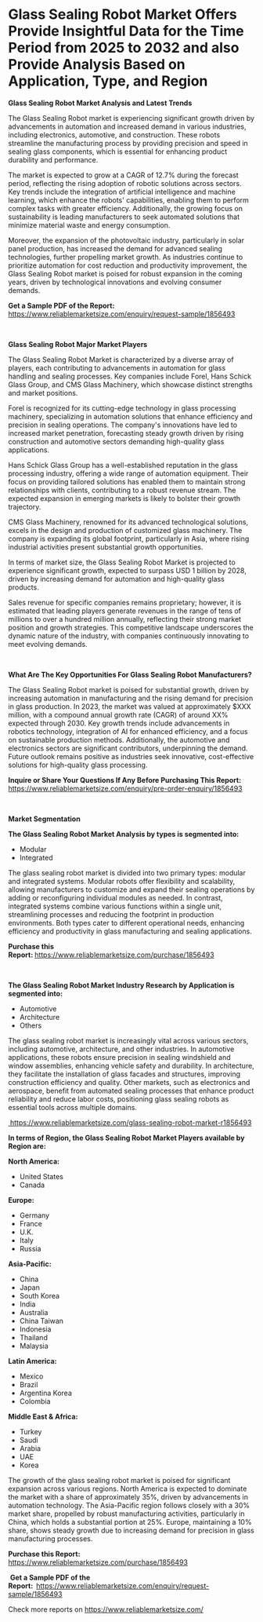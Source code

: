 <p><h1>Glass Sealing Robot Market Offers Provide Insightful Data for the Time Period from 2025 to 2032 and also Provide Analysis Based on Application, Type, and Region</h1></p><p><strong>Glass Sealing Robot Market Analysis and Latest Trends</strong></p>
<p><p>The Glass Sealing Robot market is experiencing significant growth driven by advancements in automation and increased demand in various industries, including electronics, automotive, and construction. These robots streamline the manufacturing process by providing precision and speed in sealing glass components, which is essential for enhancing product durability and performance. </p><p>The market is expected to grow at a CAGR of 12.7% during the forecast period, reflecting the rising adoption of robotic solutions across sectors. Key trends include the integration of artificial intelligence and machine learning, which enhance the robots' capabilities, enabling them to perform complex tasks with greater efficiency. Additionally, the growing focus on sustainability is leading manufacturers to seek automated solutions that minimize material waste and energy consumption.</p><p>Moreover, the expansion of the photovoltaic industry, particularly in solar panel production, has increased the demand for advanced sealing technologies, further propelling market growth. As industries continue to prioritize automation for cost reduction and productivity improvement, the Glass Sealing Robot market is poised for robust expansion in the coming years, driven by technological innovations and evolving consumer demands.</p></p>
<p><strong>Get a Sample PDF of the Report:&nbsp;</strong> <a href="https://www.reliablemarketsize.com/enquiry/request-sample/1856493?utm_campaign=2291&utm_medium=2&utm_source=Github&utm_content=ia&utm_term=19022025&utm_id=glass-sealing-robot">https://www.reliablemarketsize.com/enquiry/request-sample/1856493</a></p>
<p>&nbsp;</p>
<p><strong>Glass Sealing Robot Major Market Players</strong></p>
<p><p>The Glass Sealing Robot Market is characterized by a diverse array of players, each contributing to advancements in automation for glass handling and sealing processes. Key companies include Forel, Hans Schick Glass Group, and CMS Glass Machinery, which showcase distinct strengths and market positions.</p><p>Forel is recognized for its cutting-edge technology in glass processing machinery, specializing in automation solutions that enhance efficiency and precision in sealing operations. The company's innovations have led to increased market penetration, forecasting steady growth driven by rising construction and automotive sectors demanding high-quality glass applications.</p><p>Hans Schick Glass Group has a well-established reputation in the glass processing industry, offering a wide range of automation equipment. Their focus on providing tailored solutions has enabled them to maintain strong relationships with clients, contributing to a robust revenue stream. The expected expansion in emerging markets is likely to bolster their growth trajectory.</p><p>CMS Glass Machinery, renowned for its advanced technological solutions, excels in the design and production of customized glass machinery. The company is expanding its global footprint, particularly in Asia, where rising industrial activities present substantial growth opportunities. </p><p>In terms of market size, the Glass Sealing Robot Market is projected to experience significant growth, expected to surpass USD 1 billion by 2028, driven by increasing demand for automation and high-quality glass products. </p><p>Sales revenue for specific companies remains proprietary; however, it is estimated that leading players generate revenues in the range of tens of millions to over a hundred million annually, reflecting their strong market position and growth strategies. This competitive landscape underscores the dynamic nature of the industry, with companies continuously innovating to meet evolving demands.</p></p>
<p>&nbsp;</p>
<p><strong>What Are The Key Opportunities For Glass Sealing Robot Manufacturers?</strong></p>
<p><p>The Glass Sealing Robot market is poised for substantial growth, driven by increasing automation in manufacturing and the rising demand for precision in glass production. In 2023, the market was valued at approximately $XXX million, with a compound annual growth rate (CAGR) of around XX% expected through 2030. Key growth trends include advancements in robotics technology, integration of AI for enhanced efficiency, and a focus on sustainable production methods. Additionally, the automotive and electronics sectors are significant contributors, underpinning the demand. Future outlook remains positive as industries seek innovative, cost-effective solutions for high-quality glass processing.</p></p>
<p><strong>Inquire or Share Your Questions If Any Before Purchasing This Report:</strong> <a href="https://www.reliablemarketsize.com/enquiry/pre-order-enquiry/1856493?utm_campaign=2291&utm_medium=2&utm_source=Github&utm_content=ia&utm_term=19022025&utm_id=glass-sealing-robot">https://www.reliablemarketsize.com/enquiry/pre-order-enquiry/1856493</a></p>
<p>&nbsp;</p>
<p><strong>Market Segmentation</strong></p>
<p><strong>The Glass Sealing Robot Market Analysis by types is segmented into:</strong></p>
<p><ul><li>Modular</li><li>Integrated</li></ul></p>
<p><p>The glass sealing robot market is divided into two primary types: modular and integrated systems. Modular robots offer flexibility and scalability, allowing manufacturers to customize and expand their sealing operations by adding or reconfiguring individual modules as needed. In contrast, integrated systems combine various functions within a single unit, streamlining processes and reducing the footprint in production environments. Both types cater to different operational needs, enhancing efficiency and productivity in glass manufacturing and sealing applications.</p></p>
<p><strong>Purchase this Report:&nbsp;</strong><a href="https://www.reliablemarketsize.com/purchase/1856493?utm_campaign=2291&utm_medium=2&utm_source=Github&utm_content=ia&utm_term=19022025&utm_id=glass-sealing-robot">https://www.reliablemarketsize.com/purchase/1856493</a></p>
<p>&nbsp;</p>
<p><strong>The Glass Sealing Robot Market Industry Research by Application is segmented into:</strong></p>
<p><ul><li>Automotive</li><li>Architecture</li><li>Others</li></ul></p>
<p><p>The glass sealing robot market is increasingly vital across various sectors, including automotive, architecture, and other industries. In automotive applications, these robots ensure precision in sealing windshield and window assemblies, enhancing vehicle safety and durability. In architecture, they facilitate the installation of glass facades and structures, improving construction efficiency and quality. Other markets, such as electronics and aerospace, benefit from automated sealing processes that enhance product reliability and reduce labor costs, positioning glass sealing robots as essential tools across multiple domains.</p></p>
<p><a href="https://www.reliablemarketsize.com/glass-sealing-robot-market-r1856493?utm_campaign=2291&utm_medium=2&utm_source=Github&utm_content=ia&utm_term=19022025&utm_id=glass-sealing-robot">&nbsp;https://www.reliablemarketsize.com/glass-sealing-robot-market-r1856493</a></p>
<p><strong>In terms of Region, the Glass Sealing Robot Market Players available by Region are:</strong></p>
<p>
    <p> <strong> North America: </strong>
        <ul>
            <li>United States</li>
            <li>Canada</li>
        </ul>
        </p> 
    <p> <strong> Europe: </strong>
        <ul>
            <li>Germany</li>
            <li>France</li>
            <li>U.K.</li>
            <li>Italy</li>
            <li>Russia</li>
        </ul>
        </p> 
    <p> <strong> Asia-Pacific: </strong>
        <ul>
            <li>China</li>
            <li>Japan</li>
            <li>South Korea</li>
            <li>India</li>
            <li>Australia</li>
            <li>China Taiwan</li>
            <li>Indonesia</li>
            <li>Thailand</li>
            <li>Malaysia</li>
        </ul>
        </p> 
    <p> <strong> Latin America: </strong>
        <ul>
            <li>Mexico</li>
            <li>Brazil</li>
            <li>Argentina Korea</li>
            <li>Colombia</li>
        </ul>
        </p> 
    <p> <strong> Middle East & Africa: </strong>
        <ul>
            <li>Turkey</li>
            <li>Saudi</li>
            <li>Arabia</li>
            <li>UAE</li>
            <li>Korea</li>
        </ul>
    </p>
    </p>
<p><p>The growth of the glass sealing robot market is poised for significant expansion across various regions. North America is expected to dominate the market with a share of approximately 35%, driven by advancements in automation technology. The Asia-Pacific region follows closely with a 30% market share, propelled by robust manufacturing activities, particularly in China, which holds a substantial portion at 25%. Europe, maintaining a 10% share, shows steady growth due to increasing demand for precision in glass manufacturing processes.</p></p>
<p><strong>Purchase this Report: </strong><a href="https://www.reliablemarketsize.com/purchase/1856493?utm_campaign=2291&utm_medium=2&utm_source=Github&utm_content=ia&utm_term=19022025&utm_id=glass-sealing-robot">https://www.reliablemarketsize.com/purchase/1856493</a></p>
<p>&nbsp;<strong>Get a Sample PDF of the Report:&nbsp;&nbsp;</strong><a href="https://www.reliablemarketsize.com/enquiry/request-sample/1856493?utm_campaign=2291&utm_medium=2&utm_source=Github&utm_content=ia&utm_term=19022025&utm_id=glass-sealing-robot">https://www.reliablemarketsize.com/enquiry/request-sample/1856493</a></p>
<p><strong></strong></p>
<p>Check more reports on <a href="https://www.reliablemarketsize.com/?utm_campaign=2291&utm_medium=2&utm_source=Github&utm_content=ia&utm_term=19022025&utm_id=glass-sealing-robot">https://www.reliablemarketsize.com/</a></p>